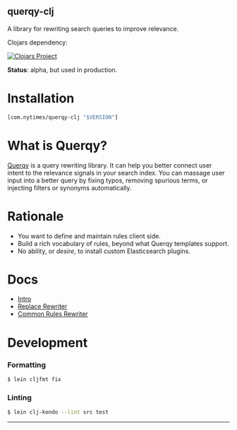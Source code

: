 querqy-clj
----------

A library for rewriting search queries to improve relevance.


Clojars dependency:

[![Clojars Project](https://clojars.org/com.nytimes/querqy-clj/latest-version.svg)](https://clojars.org/com.nytimes/querqy-clj)

**Status**: alpha, but used in production.

Installation
============

```clojure
[com.nytimes/querqy-clj "$VERSION"]
```

What is Querqy?
===============

[Querqy][1] is a query rewriting library. It can help you better connect user
intent to the relevance signals in your search index. You can massage user input
into a better query by fixing typos, removing spurious terms, or injecting
filters or synonyms automatically.

Rationale
=========

- You want to define and maintain rules client side.
- Build a rich vocabulary of rules, beyond what Querqy templates support.
- No ability, or _desire_, to install custom Elasticsearch plugins.

Docs
====

- [Intro][2]
- [Replace Rewriter][3]
- [Common Rules Rewriter][4]

Development
===========

### Formatting

``` sh
$ lein cljfmt fix
```

### Linting

``` sh
$ lein clj-kondo --lint src test
```

---

[1]: https://docs.querqy.org/
[2]: doc/intro.md
[3]: doc/replace-rewriter.md
[4]: doc/common-rules-rewriter.md

<!--  LocalWords:  Rewriter Querqy
 -->
